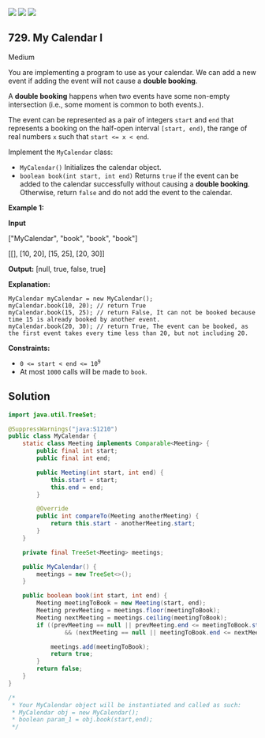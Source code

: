 [![](https://img.shields.io/github/stars/javadev/LeetCode-in-Java?label=Stars&style=flat-square)](https://github.com/javadev/LeetCode-in-Java)
[![](https://img.shields.io/github/forks/javadev/LeetCode-in-Java?label=Fork%20me%20on%20GitHub%20&style=flat-square)](https://github.com/javadev/LeetCode-in-Java/fork)
[![](https://img.shields.io/badge/-LeetCode%20in%20Kotlin-blue?style=flat-square)](https://github.com/javadev/LeetCode-in-Kotlin)

## 729\. My Calendar I

Medium

You are implementing a program to use as your calendar. We can add a new event if adding the event will not cause a **double booking**.

A **double booking** happens when two events have some non-empty intersection (i.e., some moment is common to both events.).

The event can be represented as a pair of integers `start` and `end` that represents a booking on the half-open interval `[start, end)`, the range of real numbers `x` such that `start <= x < end`.

Implement the `MyCalendar` class:

*   `MyCalendar()` Initializes the calendar object.
*   `boolean book(int start, int end)` Returns `true` if the event can be added to the calendar successfully without causing a **double booking**. Otherwise, return `false` and do not add the event to the calendar.

**Example 1:**

**Input** 

["MyCalendar", "book", "book", "book"] 

[[], [10, 20], [15, 25], [20, 30]]

**Output:** [null, true, false, true]

**Explanation:** 

    MyCalendar myCalendar = new MyCalendar(); 
    myCalendar.book(10, 20); // return True 
    myCalendar.book(15, 25); // return False, It can not be booked because time 15 is already booked by another event. 
    myCalendar.book(20, 30); // return True, The event can be booked, as the first event takes every time less than 20, but not including 20.

**Constraints:**

*   <code>0 <= start < end <= 10<sup>9</sup></code>
*   At most `1000` calls will be made to `book`.

## Solution

```java
import java.util.TreeSet;

@SuppressWarnings("java:S1210")
public class MyCalendar {
    static class Meeting implements Comparable<Meeting> {
        public final int start;
        public final int end;

        public Meeting(int start, int end) {
            this.start = start;
            this.end = end;
        }

        @Override
        public int compareTo(Meeting anotherMeeting) {
            return this.start - anotherMeeting.start;
        }
    }

    private final TreeSet<Meeting> meetings;

    public MyCalendar() {
        meetings = new TreeSet<>();
    }

    public boolean book(int start, int end) {
        Meeting meetingToBook = new Meeting(start, end);
        Meeting prevMeeting = meetings.floor(meetingToBook);
        Meeting nextMeeting = meetings.ceiling(meetingToBook);
        if ((prevMeeting == null || prevMeeting.end <= meetingToBook.start)
                && (nextMeeting == null || meetingToBook.end <= nextMeeting.start)) {

            meetings.add(meetingToBook);
            return true;
        }
        return false;
    }
}

/*
 * Your MyCalendar object will be instantiated and called as such:
 * MyCalendar obj = new MyCalendar();
 * boolean param_1 = obj.book(start,end);
 */
```